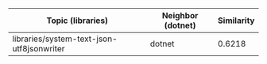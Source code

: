 | Topic (libraries) | Neighbor (dotnet) | Similarity |
|-------------|-------------------|------------|
| libraries/system-text-json-utf8jsonwriter | dotnet | 0.6218 |
